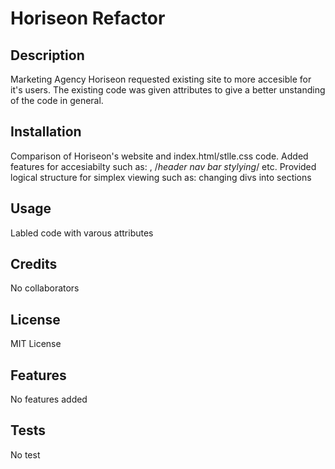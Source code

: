 # Horiseon Refactor 


## Description

Marketing Agency Horiseon requested existing site to more accesible for it's users.
 The existing code was given attributes to give a better unstanding of the code in general.


## Installation

Comparison of Horiseon's website and index.html/stlle.css code. 
Added features for accesiabilty such as: <!--Nav-->, /*header nav bar stylying*/ etc.
Provided logical structure for simplex viewing such as: changing divs into sections

## Usage

Labled code with varous attributes

## Credits

No collaborators

## License

MIT License 



## Features

No features added



## Tests

No test
